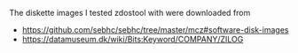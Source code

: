 The diskette images I tested zdostool with were downloaded from
- https://github.com/sebhc/sebhc/tree/master/mcz#software-disk-images
- https://datamuseum.dk/wiki/Bits:Keyword/COMPANY/ZILOG
